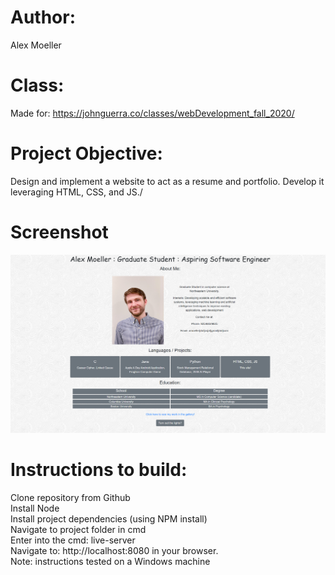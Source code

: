 # Author: 
Alex Moeller
# Class:
Made for: https://johnguerra.co/classes/webDevelopment_fall_2020/
# Project Objective: 
Design and implement a website to act as a resume and portfolio. Develop it leveraging HTML, CSS, and JS./
# Screenshot
![screenshot](/screenshot/siteScreenshot.png)
# Instructions to build:
  Clone repository from Github\
  Install Node\
  Install project dependencies (using NPM install)\
  Navigate to project folder in cmd\
  Enter into the cmd: live-server\
  Navigate to: http://localhost:8080 in your browser.\
  Note: instructions tested on a Windows machine
